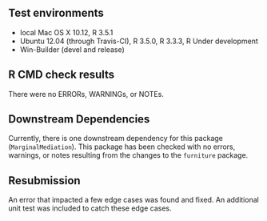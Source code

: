 ## Test environments
* local Mac OS X 10.12, R 3.5.1
* Ubuntu 12.04 (through Travis-CI), R 3.5.0, R 3.3.3, R Under development
* Win-Builder (devel and release)

## R CMD check results
There were no ERRORs, WARNINGs, or NOTEs.

## Downstream Dependencies
Currently, there is one downstream dependency for this package (`MarginalMediation`). 
This package has been checked with no errors, warnings, or notes resulting from the changes
to the `furniture` package.

## Resubmission
An error that impacted a few edge cases was found and fixed. An additional unit 
test was included to catch these edge cases.